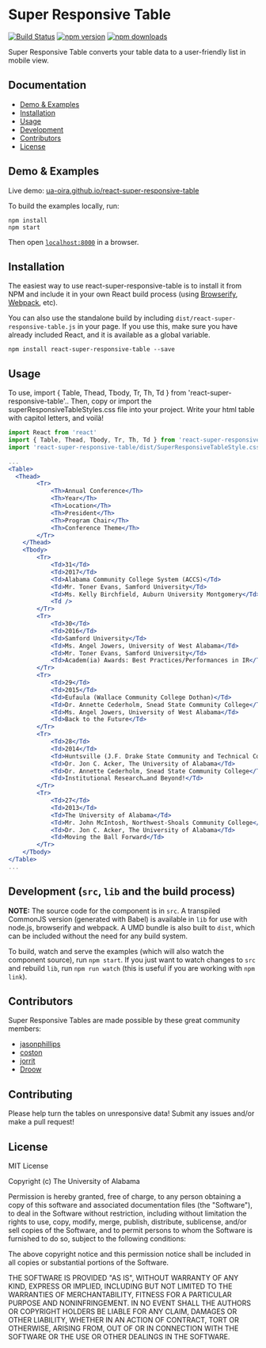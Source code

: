 # Super Responsive Table
[![Build Status](https://travis-ci.org/ua-oira/react-super-responsive-table.svg)](https://travis-ci.org/ua-oira/react-super-responsive-table)
[![npm version](https://img.shields.io/npm/v/react-super-responsive-table.svg?style=flat-square)](https://www.npmjs.com/package/react-super-responsive-table)
[![npm downloads](https://img.shields.io/npm/dm/react-super-responsive-table.svg?style=flat-square)](https://www.npmjs.com/package/react-super-responsive-table)

Super Responsive Table converts your table data to a user-friendly list in mobile view.


## Documentation
* [Demo & Examples](#demo--examples)
* [Installation](#installation)
* [Usage](#usage)
* [Development](#development-src-lib-and-the-build-process)
* [Contributors](#contributors)
* [License](#license)


## Demo & Examples

Live demo: [ua-oira.github.io/react-super-responsive-table](http://ua-oira.github.io/react-super-responsive-table/)


To build the examples locally, run:

```
npm install
npm start
```

Then open [`localhost:8000`](http://localhost:8000) in a browser.


## Installation

The easiest way to use react-super-responsive-table is to install it from NPM and include it in your own React build process (using [Browserify](http://browserify.org), [Webpack](http://webpack.github.io/), etc).

You can also use the standalone build by including `dist/react-super-responsive-table.js` in your page. If you use this, make sure you have already included React, and it is available as a global variable.

```
npm install react-super-responsive-table --save
```


## Usage

To use, import { Table, Thead, Tbody, Tr, Th, Td } from 'react-super-responsive-table'.. Then, copy or import the superResponsiveTableStyles.css file into your project. Write your html table with capitol letters, and voilà!

```jsx
import React from 'react'
import { Table, Thead, Tbody, Tr, Th, Td } from 'react-super-responsive-table'
import 'react-super-responsive-table/dist/SuperResponsiveTableStyle.css'

...
<Table>
  <Thead>
		<Tr>
			<Th>Annual Conference</Th>
			<Th>Year</Th>
			<Th>Location</Th>
			<Th>President</Th>
			<Th>Program Chair</Th>
			<Th>Conference Theme</Th>
		</Tr>
	</Thead>
	<Tbody>
		<Tr>
			<Td>31</Td>
			<Td>2017</Td>
			<Td>Alabama Community College System (ACCS)</Td>
			<Td>Mr. Toner Evans, Samford University</Td>
			<Td>Ms. Kelly Birchfield, Auburn University Montgomery</Td>
			<Td />
		</Tr>
		<Tr>
			<Td>30</Td>
			<Td>2016</Td>
			<Td>Samford University</Td>
			<Td>Ms. Angel Jowers, University of West Alabama</Td>
			<Td>Mr. Toner Evans, Samford University</Td>
			<Td>Academ(ia) Awards: Best Practices/Performances in IR</Td>
		</Tr>
		<Tr>
			<Td>29</Td>
			<Td>2015</Td>
			<Td>Eufaula (Wallace Community College Dothan)</Td>
			<Td>Dr. Annette Cederholm, Snead State Community College</Td>
			<Td>Ms. Angel Jowers, University of West Alabama</Td>
			<Td>Back to the Future</Td>
		</Tr>
		<Tr>
			<Td>28</Td>
			<Td>2014</Td>
			<Td>Huntsville (J.F. Drake State Community and Technical College)</Td>
			<Td>Dr. Jon C. Acker, The University of Alabama</Td>
			<Td>Dr. Annette Cederholm, Snead State Community College</Td>
			<Td>Institutional Research…and Beyond!</Td>
		</Tr>
		<Tr>
			<Td>27</Td>
			<Td>2013</Td>
			<Td>The University of Alabama</Td>
			<Td>Mr. John McIntosh, Northwest-Shoals Community College</Td>
			<Td>Dr. Jon C. Acker, The University of Alabama</Td>
			<Td>Moving the Ball Forward</Td>
		</Tr>
	</Tbody>
</Table>
...

```


## Development (`src`, `lib` and the build process)

**NOTE:** The source code for the component is in `src`. A transpiled CommonJS version (generated with Babel) is available in `lib` for use with node.js, browserify and webpack. A UMD bundle is also built to `dist`, which can be included without the need for any build system.

To build, watch and serve the examples (which will also watch the component source), run `npm start`. If you just want to watch changes to `src` and rebuild `lib`, run `npm run watch` (this is useful if you are working with `npm link`).

## Contributors
Super Responsive Tables are made possible by these great community members:
- [jasonphillips](https://github.com/jasonphillips)
- [coston](https://github.com/coston)
- [jorrit](https://github.com/jorrit)
- [Droow](https://github.com/droow)

## Contributing
Please help turn the tables on unresponsive data! Submit any issues and/or make a pull request!

## License

MIT License

Copyright (c) The University of Alabama

Permission is hereby granted, free of charge, to any person obtaining a copy
of this software and associated documentation files (the "Software"), to deal
in the Software without restriction, including without limitation the rights
to use, copy, modify, merge, publish, distribute, sublicense, and/or sell
copies of the Software, and to permit persons to whom the Software is
furnished to do so, subject to the following conditions:

The above copyright notice and this permission notice shall be included in all
copies or substantial portions of the Software.

THE SOFTWARE IS PROVIDED "AS IS", WITHOUT WARRANTY OF ANY KIND, EXPRESS OR
IMPLIED, INCLUDING BUT NOT LIMITED TO THE WARRANTIES OF MERCHANTABILITY,
FITNESS FOR A PARTICULAR PURPOSE AND NONINFRINGEMENT. IN NO EVENT SHALL THE
AUTHORS OR COPYRIGHT HOLDERS BE LIABLE FOR ANY CLAIM, DAMAGES OR OTHER
LIABILITY, WHETHER IN AN ACTION OF CONTRACT, TORT OR OTHERWISE, ARISING FROM,
OUT OF OR IN CONNECTION WITH THE SOFTWARE OR THE USE OR OTHER DEALINGS IN THE
SOFTWARE.
